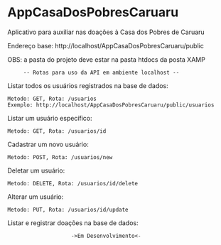 # AppCasaDosPobresCaruaru
Aplicativo para auxiliar nas doações à Casa dos Pobres de Caruaru

Endereço base: http://localhost/AppCasaDosPobresCaruaru/public

OBS: a pasta do projeto deve estar na pasta htdocs da posta XAMP

         -- Rotas para uso da API em ambiente localhost --


Listar todos os usuários registrados na base de dados:

    Metodo: GET, Rota: /usuarios
    Exemplo: http://localhost/AppCasaDosPobresCaruaru/public/usuarios

Listar um usuário específico: 

    Metodo: GET, Rota: /usuarios/id

Cadastrar um novo usuário: 

    Metodo: POST, Rota: /usuarios/new

Deletar um usuário:

    Metodo: DELETE, Rota: /usuarios/id/delete

Alterar um usuário:

    Metodo: PUT, Rota: /usuarios/id/update
    
Listar e registrar doações na base de dados:

                        ->Em Desenvolvimento<-

